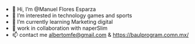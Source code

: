 - 👋 Hi, I’m @Manuel Flores Esparza
- 👀 I’m interested in technology games and sports
- 🌱 I’m currently learning Marketing digital
- 💞️ work in collaboration with naperSlim
- 📫 contact me albertomfe@gmail.com & https://baulprogram.comn.mx/

<!---
albertomfe/albertomfe is a ✨ special ✨ repository because its `README.md` (this file) appears on your GitHub profile.
You can click the Preview link to take a look at your changes.
--->
